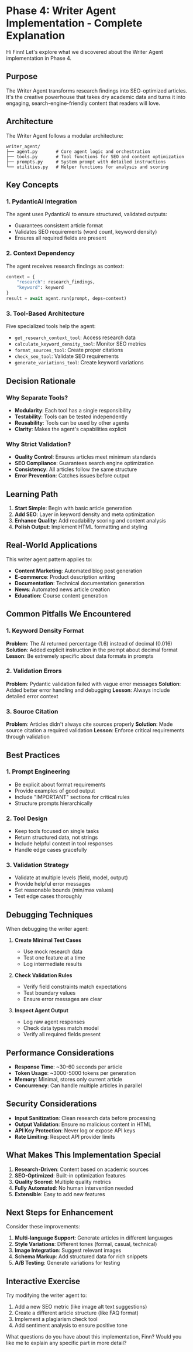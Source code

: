 # Phase 4: Writer Agent Implementation - Complete Explanation

Hi Finn! Let's explore what we discovered about the Writer Agent implementation in Phase 4.

## Purpose

The Writer Agent transforms research findings into SEO-optimized articles. It's the creative powerhouse that takes dry academic data and turns it into engaging, search-engine-friendly content that readers will love.

## Architecture

The Writer Agent follows a modular architecture:

```
writer_agent/
├── agent.py       # Core agent logic and orchestration
├── tools.py       # Tool functions for SEO and content optimization
├── prompts.py     # System prompt with detailed instructions
└── utilities.py   # Helper functions for analysis and scoring
```

## Key Concepts

### 1. **PydanticAI Integration**
The agent uses PydanticAI to ensure structured, validated outputs:
- Guarantees consistent article format
- Validates SEO requirements (word count, keyword density)
- Ensures all required fields are present

### 2. **Context Dependency**
The agent receives research findings as context:
```python
context = {
    "research": research_findings,
    "keyword": keyword
}
result = await agent.run(prompt, deps=context)
```

### 3. **Tool-Based Architecture**
Five specialized tools help the agent:
- `get_research_context_tool`: Access research data
- `calculate_keyword_density_tool`: Monitor SEO metrics
- `format_sources_tool`: Create proper citations
- `check_seo_tool`: Validate SEO requirements
- `generate_variations_tool`: Create keyword variations

## Decision Rationale

### Why Separate Tools?
- **Modularity**: Each tool has a single responsibility
- **Testability**: Tools can be tested independently
- **Reusability**: Tools can be used by other agents
- **Clarity**: Makes the agent's capabilities explicit

### Why Strict Validation?
- **Quality Control**: Ensures articles meet minimum standards
- **SEO Compliance**: Guarantees search engine optimization
- **Consistency**: All articles follow the same structure
- **Error Prevention**: Catches issues before output

## Learning Path

1. **Start Simple**: Begin with basic article generation
2. **Add SEO**: Layer in keyword density and meta optimization
3. **Enhance Quality**: Add readability scoring and content analysis
4. **Polish Output**: Implement HTML formatting and styling

## Real-World Applications

This writer agent pattern applies to:
- **Content Marketing**: Automated blog post generation
- **E-commerce**: Product description writing
- **Documentation**: Technical documentation generation
- **News**: Automated news article creation
- **Education**: Course content generation

## Common Pitfalls We Encountered

### 1. **Keyword Density Format**
**Problem**: The AI returned percentage (1.6) instead of decimal (0.016)
**Solution**: Added explicit instruction in the prompt about decimal format
**Lesson**: Be extremely specific about data formats in prompts

### 2. **Validation Errors**
**Problem**: Pydantic validation failed with vague error messages
**Solution**: Added better error handling and debugging
**Lesson**: Always include detailed error context

### 3. **Source Citation**
**Problem**: Articles didn't always cite sources properly
**Solution**: Made source citation a required validation
**Lesson**: Enforce critical requirements through validation

## Best Practices

### 1. **Prompt Engineering**
- Be explicit about format requirements
- Provide examples of good output
- Include "IMPORTANT" sections for critical rules
- Structure prompts hierarchically

### 2. **Tool Design**
- Keep tools focused on single tasks
- Return structured data, not strings
- Include helpful context in tool responses
- Handle edge cases gracefully

### 3. **Validation Strategy**
- Validate at multiple levels (field, model, output)
- Provide helpful error messages
- Set reasonable bounds (min/max values)
- Test edge cases thoroughly

## Debugging Techniques

When debugging the writer agent:

1. **Create Minimal Test Cases**
   - Use mock research data
   - Test one feature at a time
   - Log intermediate results

2. **Check Validation Rules**
   - Verify field constraints match expectations
   - Test boundary values
   - Ensure error messages are clear

3. **Inspect Agent Output**
   - Log raw agent responses
   - Check data types match model
   - Verify all required fields present

## Performance Considerations

- **Response Time**: ~30-60 seconds per article
- **Token Usage**: ~3000-5000 tokens per generation
- **Memory**: Minimal, stores only current article
- **Concurrency**: Can handle multiple articles in parallel

## Security Considerations

- **Input Sanitization**: Clean research data before processing
- **Output Validation**: Ensure no malicious content in HTML
- **API Key Protection**: Never log or expose API keys
- **Rate Limiting**: Respect API provider limits

## What Makes This Implementation Special

1. **Research-Driven**: Content based on academic sources
2. **SEO-Optimized**: Built-in optimization features
3. **Quality Scored**: Multiple quality metrics
4. **Fully Automated**: No human intervention needed
5. **Extensible**: Easy to add new features

## Next Steps for Enhancement

Consider these improvements:
1. **Multi-language Support**: Generate articles in different languages
2. **Style Variations**: Different tones (formal, casual, technical)
3. **Image Integration**: Suggest relevant images
4. **Schema Markup**: Add structured data for rich snippets
5. **A/B Testing**: Generate variations for testing

## Interactive Exercise

Try modifying the writer agent to:
1. Add a new SEO metric (like image alt text suggestions)
2. Create a different article structure (like FAQ format)
3. Implement a plagiarism check tool
4. Add sentiment analysis to ensure positive tone

What questions do you have about this implementation, Finn? Would you like me to explain any specific part in more detail?